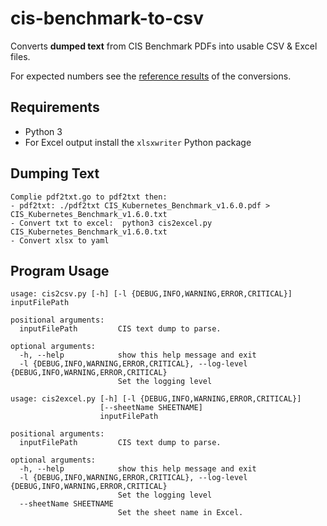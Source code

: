 # cis-benchmark-to-csv
Converts **dumped text** from CIS Benchmark PDFs into usable CSV & Excel files.

For expected numbers see the [reference results](reference_results.md) of the conversions.

## Requirements
- Python 3
- For Excel output install the `xlsxwriter` Python package

## Dumping Text
```
Complie pdf2txt.go to pdf2txt then:
- pdf2txt: ./pdf2txt CIS_Kubernetes_Benchmark_v1.6.0.pdf > CIS_Kubernetes_Benchmark_v1.6.0.txt
- Convert txt to excel:  python3 cis2excel.py CIS_Kubernetes_Benchmark_v1.6.0.txt
- Convert xlsx to yaml
```

## Program Usage
```
usage: cis2csv.py [-h] [-l {DEBUG,INFO,WARNING,ERROR,CRITICAL}] inputFilePath

positional arguments:
  inputFilePath         CIS text dump to parse.

optional arguments:
  -h, --help            show this help message and exit
  -l {DEBUG,INFO,WARNING,ERROR,CRITICAL}, --log-level {DEBUG,INFO,WARNING,ERROR,CRITICAL}
                        Set the logging level
```

```
usage: cis2excel.py [-h] [-l {DEBUG,INFO,WARNING,ERROR,CRITICAL}]
                    [--sheetName SHEETNAME]
                    inputFilePath

positional arguments:
  inputFilePath         CIS text dump to parse.

optional arguments:
  -h, --help            show this help message and exit
  -l {DEBUG,INFO,WARNING,ERROR,CRITICAL}, --log-level {DEBUG,INFO,WARNING,ERROR,CRITICAL}
                        Set the logging level
  --sheetName SHEETNAME
                        Set the sheet name in Excel.
```
